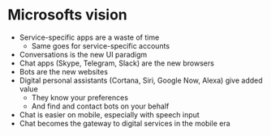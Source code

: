 # Microsofts vision

- Service-specific apps are a waste of time
   - Same goes for service-specific accounts
- Conversations is the new UI paradigm
- Chat apps (Skype, Telegram, Slack) are the new browsers
- Bots are the new websites
- Digital personal assistants (Cortana, Siri, Google Now, Alexa) give added value
   - They know your preferences
   - And find and contact bots on your behalf
- Chat is easier on mobile, especially with speech input
- Chat becomes the gateway to digital services in the mobile era
